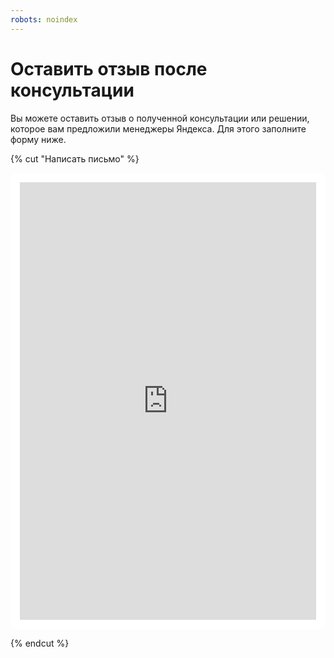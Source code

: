 ```yaml
---
robots: noindex
---
```


# Оставить отзыв после консультации

Вы можете оставить отзыв о полученной консультации или решении, которое вам предложили менеджеры Яндекса. Для этого заполните форму ниже.


{% cut "Написать письмо" %}

<div style="padding: 15px;
     margin: 10px 0;
     background: #FFFFFF;
     border-radius: 10px;
     border: 1px solid var(--yc-color-line-generic);">
  <iframe style="background: #FFFFFF;"
        height="700"
        width="100%"
        frameborder="0"
        src="https://forms.yandex.ru/surveys/13466310.a693cac28b7b2e7782758e7e51f259f01a662bc2/?&iframe=1">
  </iframe>
</div>

{% endcut %}

